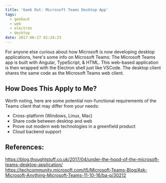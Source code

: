 ```yaml
---
title: 'Geek Out: Microsoft Teams Desktop App'
tags: 
  - geekout 
  - web 
  - electron 
  - desktop
date: 2017-06-27 01:24:23
---
```



For anyone else curious about how Microsoft is now developing desktop applications, here's some info on Microsoft Teams:
The Microsoft Teams app is built with Angular, TypeScript, & HTML. This web-based application is then wrapped with the Electron shell just like VSCode.  The desktop client shares the same code as the Microsoft Teams web client.

## How Does This Apply to Me?
Worth noting, here are some potential non-functional requirements of the Teams client that may differ from your needs:
* Cross-platform (Windows, Linux, Mac)
* Share code between desktop and web
* Prove out modern web technologies in a greenfield product
* Cloud backend support

## References:
https://blog.thoughtstuff.co.uk/2017/04/under-the-hood-of-the-microsoft-teams-desktop-application/
https://techcommunity.microsoft.com/t5/Microsoft-Teams-Blog/Ask-Microsoft-Anything-Microsoft-Teams-11-10-16/ba-p/30212
